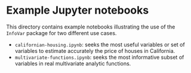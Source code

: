 # Example Jupyter notebooks

This directory contains example notebooks illustrating the use of the `InfoVar` package for two different use cases.

- `californian-housing.ipynb`: seeks the most useful variables or set of variables to estimate accurately the price of houses in California.
- `multivariate-functions.ipynb`: seeks the most informative subset of variables in real multivariate analytic functions.
